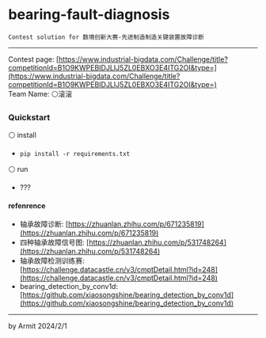 # bearing-fault-diagnosis

    Contest solution for 数境创新大赛-先进制造制造关键装置故障诊断

----

Contest page: [https://www.industrial-bigdata.com/Challenge/title?competitionId=B1O9KWPEBIDJLIJ5ZL0EBXO3E4ITG2OI&type=](https://www.industrial-bigdata.com/Challenge/title?competitionId=B1O9KWPEBIDJLIJ5ZL0EBXO3E4ITG2OI&type=)  
Team Name: ⚪滚滚  


### Quickstart

⚪ install

- `pip install -r requirements.txt`

⚪ run

- ???


#### refenrence

- 轴承故障诊断: [https://zhuanlan.zhihu.com/p/671235819](https://zhuanlan.zhihu.com/p/671235819)
- 四种轴承故障信号图: [https://zhuanlan.zhihu.com/p/531748264](https://zhuanlan.zhihu.com/p/531748264)
- 轴承故障检测训练赛: [https://challenge.datacastle.cn/v3/cmptDetail.html?id=248](https://challenge.datacastle.cn/v3/cmptDetail.html?id=248)
- bearing_detection_by_conv1d: [https://github.com/xiaosongshine/bearing_detection_by_conv1d](https://github.com/xiaosongshine/bearing_detection_by_conv1d)

----
by Armit
2024/2/1
